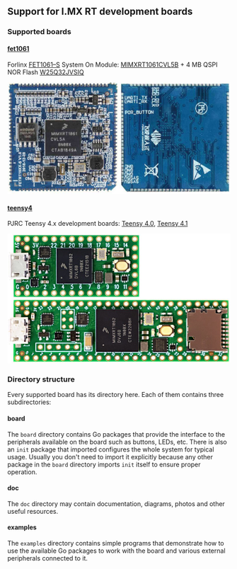 ## Support for I.MX RT development boards

### Supported boards

#### [fet1061](fet1061)

Forlinx [FET1061–S](https://www.forlinx.net/product/imx-rt1061-system-on-module-44.html) System On Module: [MIMXRT1061CVL5B](https://www.nxp.com/part/MIMXRT1061CVL5B#/) + 4 MB QSPI NOR Flash [W25Q32JVSIQ](https://www.winbond.com/resource-files/w25q32jv%20spi%20revc%2008302016.pdf)

![FET1061-S](fet1061/doc/board.jpg)

#### [teensy4](teensy4)

PJRC Teensy 4.x development boards: [Teensy 4.0](https://www.pjrc.com/store/teensy40.html), [Teensy 4.1](https://www.pjrc.com/store/teensy41.html)

![Teensy 4.x boards](teensy4/doc/board.jpg)

### Directory structure

Every supported board has its directory here. Each of them contains three subdirectories:

#### board

The `board` directory contains Go packages that provide the interface to the peripherals available on the board such as buttons, LEDs, etc.
There is also an `init` package that imported configures the whole system for typical usage.
Usually you don't need to import it explicitly because any other package in the `board` directory imports `init` itself to ensure proper operation.

#### doc

The `doc` directory may contain documentation, diagrams, photos and other useful resources.

#### examples

The `examples` directory contains simple programs that demonstrate how to use the available Go packages to work with the board and various external peripherals connected to it.
